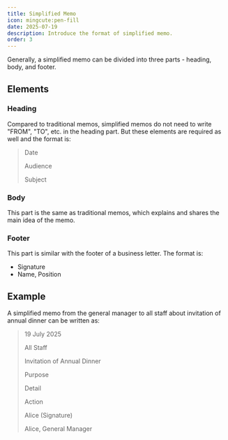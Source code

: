 ```yaml
---
title: Simplified Memo
icon: mingcute:pen-fill
date: 2025-07-19
description: Introduce the format of simplified memo.
order: 3
---
```


Generally, a simplified memo can be divided into three parts - heading, body, and footer.

## Elements

### Heading

Compared to traditional memos, simplified memos do not need to write "FROM", "TO", etc. in the heading part. But these elements are required as well and the format is:

> Date
>
> Audience
>
> Subject

### Body

This part is the same as traditional memos, which explains and shares the main idea of the memo.

### Footer

This part is similar with the footer of a business letter. The format is:

* Signature
* Name, Position

## Example

A simplified memo from the general manager to all staff about invitation of annual dinner can be written as:

> 19 July 2025
>
> All Staff
>
> Invitation of Annual Dinner
>
> Purpose
>
> Detail
>
> Action
>
> Alice (Signature)
>
> Alice, General Manager
